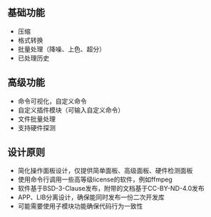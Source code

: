## 基础功能

- 压缩
- 格式转换
- 批量处理（降噪、上色、超分）
- 已处理历史

## 高级功能

- 命令可视化，自定义命令
- 自定义插件模块（可输入自定义命令）
- 文件批量处理
- 支持硬件探测

## 设计原则

- 简化操作面板设计，仅提供简单面板、高级面板、硬件检测面板
- 使用命令行调用一些高等级license的软件，例如ffmpeg
- 软件基于BSD-3-Clause发布，附带的文档基于CC-BY-ND-4.0发布
- APP、LIB分离设计，确保能同时发布一份二次开发库
- 可能需要使用子模块功能确保代码行为一致性
